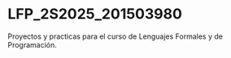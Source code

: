 # LFP_2S2025_201503980
Proyectos y practicas para el curso de Lenguajes Formales y de Programación.
